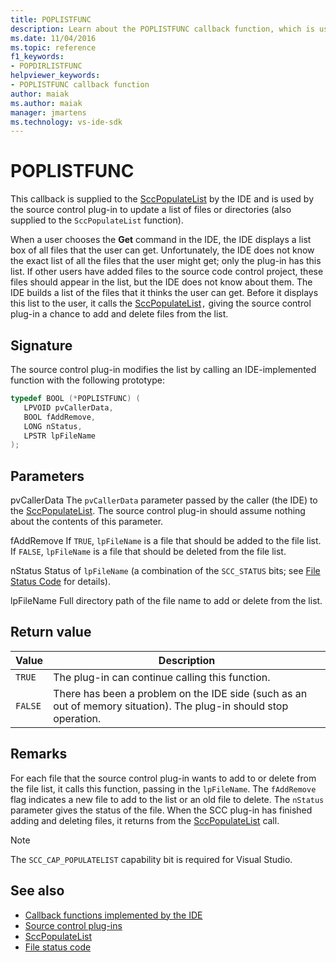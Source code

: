 ```yaml
---
title: POPLISTFUNC
description: Learn about the POPLISTFUNC callback function, which is used by the source control plug-in to update a list of files or directories.
ms.date: 11/04/2016
ms.topic: reference
f1_keywords:
- POPDIRLISTFUNC
helpviewer_keywords:
- POPLISTFUNC callback function
author: maiak
ms.author: maiak
manager: jmartens
ms.technology: vs-ide-sdk
---
```

# POPLISTFUNC

This callback is supplied to the [SccPopulateList](../extensibility/sccpopulatelist-function.md) by the IDE and is used by the source control plug-in to update a list of files or directories (also supplied to the `SccPopulateList` function).

 When a user chooses the **Get** command in the IDE, the IDE displays a list box of all files that the user can get. Unfortunately, the IDE does not know the exact list of all the files that the user might get; only the plug-in has this list. If other users have added files to the source code control project, these files should appear in the list, but the IDE does not know about them. The IDE builds a list of the files that it thinks the user can get. Before it displays this list to the user, it calls the [SccPopulateList](../extensibility/sccpopulatelist-function.md)`,` giving the source control plug-in a chance to add and delete files from the list.

## Signature
 The source control plug-in modifies the list by calling an IDE-implemented function with the following prototype:

```cpp
typedef BOOL (*POPLISTFUNC) (
   LPVOID pvCallerData,
   BOOL fAddRemove,
   LONG nStatus,
   LPSTR lpFileName
);
```

## Parameters
 pvCallerData
 The `pvCallerData` parameter passed by the caller (the IDE) to the [SccPopulateList](../extensibility/sccpopulatelist-function.md). The source control plug-in should assume nothing about the contents of this parameter.

 fAddRemove
 If `TRUE`, `lpFileName` is a file that should be added to the file list. If `FALSE`, `lpFileName` is a file that should be deleted from the file list.

 nStatus
 Status of `lpFileName` (a combination of the `SCC_STATUS` bits; see [File Status Code](../extensibility/file-status-code-enumerator.md) for details).

 lpFileName
 Full directory path of the file name to add or delete from the list.

## Return value

|Value|Description|
|-----------|-----------------|
|`TRUE`|The plug-in can continue calling this function.|
|`FALSE`|There has been a problem on the IDE side (such as an out of memory situation). The plug-in should stop operation.|

## Remarks
 For each file that the source control plug-in wants to add to or delete from the file list, it calls this function, passing in the `lpFileName`. The `fAddRemove` flag indicates a new file to add to the list or an old file to delete. The `nStatus` parameter gives the status of the file. When the SCC plug-in has finished adding and deleting files, it returns from the [SccPopulateList](../extensibility/sccpopulatelist-function.md) call.

> [!NOTE]
> The `SCC_CAP_POPULATELIST` capability bit is required for Visual Studio.

## See also
- [Callback functions implemented by the IDE](../extensibility/callback-functions-implemented-by-the-ide.md)
- [Source control plug-ins](../extensibility/source-control-plug-ins.md)
- [SccPopulateList](../extensibility/sccpopulatelist-function.md)
- [File status code](../extensibility/file-status-code-enumerator.md)
